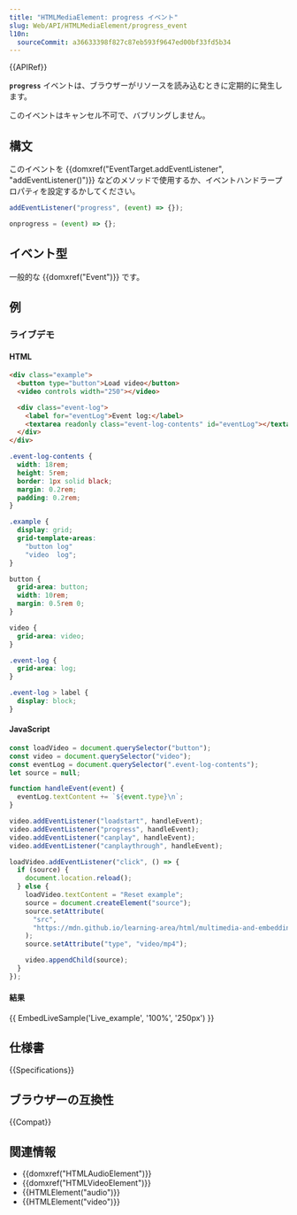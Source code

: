```yaml
---
title: "HTMLMediaElement: progress イベント"
slug: Web/API/HTMLMediaElement/progress_event
l10n:
  sourceCommit: a36633398f827c87eb593f9647ed00bf33fd5b34
---
```


{{APIRef}}

**`progress`** イベントは、ブラウザーがリソースを読み込むときに定期的に発生します。

このイベントはキャンセル不可で、バブリングしません。

## 構文

このイベントを {{domxref("EventTarget.addEventListener", "addEventListener()")}} などのメソッドで使用するか、イベントハンドラープロパティを設定するかしてください。

```js
addEventListener("progress", (event) => {});

onprogress = (event) => {};
```

## イベント型

一般的な {{domxref("Event")}} です。

## 例

### ライブデモ

#### HTML

```html
<div class="example">
  <button type="button">Load video</button>
  <video controls width="250"></video>

  <div class="event-log">
    <label for="eventLog">Event log:</label>
    <textarea readonly class="event-log-contents" id="eventLog"></textarea>
  </div>
</div>
```

```css hidden
.event-log-contents {
  width: 18rem;
  height: 5rem;
  border: 1px solid black;
  margin: 0.2rem;
  padding: 0.2rem;
}

.example {
  display: grid;
  grid-template-areas:
    "button log"
    "video  log";
}

button {
  grid-area: button;
  width: 10rem;
  margin: 0.5rem 0;
}

video {
  grid-area: video;
}

.event-log {
  grid-area: log;
}

.event-log > label {
  display: block;
}
```

#### JavaScript

```js
const loadVideo = document.querySelector("button");
const video = document.querySelector("video");
const eventLog = document.querySelector(".event-log-contents");
let source = null;

function handleEvent(event) {
  eventLog.textContent += `${event.type}\n`;
}

video.addEventListener("loadstart", handleEvent);
video.addEventListener("progress", handleEvent);
video.addEventListener("canplay", handleEvent);
video.addEventListener("canplaythrough", handleEvent);

loadVideo.addEventListener("click", () => {
  if (source) {
    document.location.reload();
  } else {
    loadVideo.textContent = "Reset example";
    source = document.createElement("source");
    source.setAttribute(
      "src",
      "https://mdn.github.io/learning-area/html/multimedia-and-embedding/video-and-audio-content/rabbit320.mp4",
    );
    source.setAttribute("type", "video/mp4");

    video.appendChild(source);
  }
});
```

#### 結果

{{ EmbedLiveSample('Live_example', '100%', '250px') }}

## 仕様書

{{Specifications}}

## ブラウザーの互換性

{{Compat}}

## 関連情報

- {{domxref("HTMLAudioElement")}}
- {{domxref("HTMLVideoElement")}}
- {{HTMLElement("audio")}}
- {{HTMLElement("video")}}
